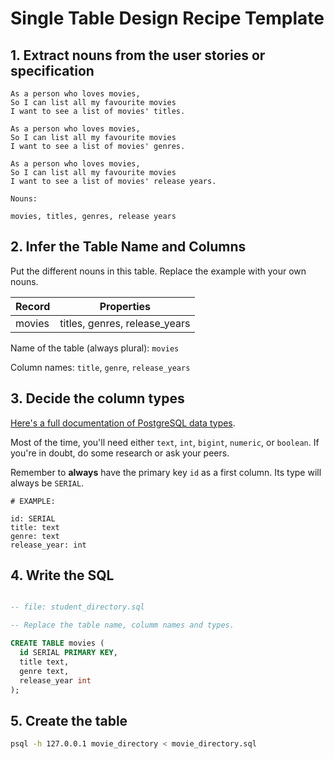 # Single Table Design Recipe Template

## 1. Extract nouns from the user stories or specification

```
As a person who loves movies,
So I can list all my favourite movies
I want to see a list of movies' titles.

As a person who loves movies,
So I can list all my favourite movies
I want to see a list of movies' genres.

As a person who loves movies,
So I can list all my favourite movies
I want to see a list of movies' release years.
```

```
Nouns:

movies, titles, genres, release years
```

## 2. Infer the Table Name and Columns

Put the different nouns in this table. Replace the example with your own nouns.

| Record                | Properties                    |
| --------------------- | ------------------------------|
| movies                | titles, genres, release_years |

Name of the table (always plural): `movies`

Column names: `title`, `genre`, `release_years`

## 3. Decide the column types

[Here's a full documentation of PostgreSQL data types](https://www.postgresql.org/docs/current/datatype.html).

Most of the time, you'll need either `text`, `int`, `bigint`, `numeric`, or `boolean`. If you're in doubt, do some research or ask your peers.

Remember to **always** have the primary key `id` as a first column. Its type will always be `SERIAL`.

```
# EXAMPLE:

id: SERIAL
title: text
genre: text
release_year: int
```

## 4. Write the SQL

```sql

-- file: student_directory.sql

-- Replace the table name, columm names and types.

CREATE TABLE movies (
  id SERIAL PRIMARY KEY,
  title text,
  genre text,
  release_year int
);
```

## 5. Create the table

```bash
psql -h 127.0.0.1 movie_directory < movie_directory.sql
```

